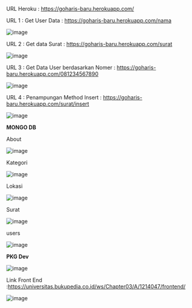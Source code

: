 URL Heroku : https://goharis-baru.herokuapp.com/

URL 1 : Get User Data : https://goharis-baru.herokuapp.com/nama


![image](https://user-images.githubusercontent.com/127081929/231503556-764bf77a-74fc-41ea-aca7-472274618d08.png)

URL 2 :  Get data Surat : https://goharis-baru.herokuapp.com/surat


![image](https://user-images.githubusercontent.com/127081929/231504671-30ef197c-d104-49b6-818a-9b39aa38f1c5.png)


URL 3 : Get Data User berdasarkan Nomer : https://goharis-baru.herokuapp.com/081234567890





![image](https://user-images.githubusercontent.com/127081929/231504404-37012797-1414-4b9b-a2e3-25216e02066b.png)






URL 4 : Penampungan Method Insert : https://goharis-baru.herokuapp.com/surat/insert 





![image](https://user-images.githubusercontent.com/127081929/231505206-67296468-b5ed-4ce8-b920-b5f4c59c5755.png)




**MONGO DB**

About























![image](https://user-images.githubusercontent.com/127081929/231505901-1fa7f665-924e-4957-8ffa-5dfa66c8f1e5.png)


















Kategori









![image](https://user-images.githubusercontent.com/127081929/231506148-531d2172-0f5f-4b50-b5cb-1818c564d144.png)











Lokasi






![image](https://user-images.githubusercontent.com/127081929/231506279-4b3a40f4-8983-4476-abde-a13f58371219.png)







Surat

















![image](https://user-images.githubusercontent.com/127081929/231506498-7e49d88d-b20c-4f44-a295-ca133fb8f649.png)
























users
















![image](https://user-images.githubusercontent.com/127081929/231506634-65f17ed0-1db5-4524-9b90-7baee564865c.png)





















**PKG Dev**









![image](https://user-images.githubusercontent.com/127081929/231507027-955cac7b-e6a5-48ab-ab9e-723214c1f4e5.png)


















Link Front End :https://universitas.bukupedia.co.id/ws/Chapter03/A/1214047/frontend/





















![image](https://user-images.githubusercontent.com/127081929/231508406-a49a0e4f-2bb2-4996-98d2-b31609db3fb3.png)






















